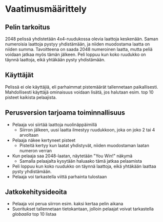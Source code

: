 # Vaatimusmäärittely

## Pelin tarkoitus
2048 pelissä yhdistetään 4x4-ruudukossa olevia laattoja keskenään. Saman numeroisia laattoja pystyy yhdistämään, ja niiden muodostama laatta on niiden summa. Tavoitteena on saada 2048 numeroinen laatta, mutta peliä voidaan jatkaa myös tämän jälkeen. Peli loppuu kun koko ruudukko on täynnä laattoja, eikä yhtäkään pysty yhdistämään.

## Käyttäjät
Pelissä ei ole käyttäjiä, eli parhaimmat pistemäärät tallennetaan paikallisesti. Mahdollisesti käyttäjä ominaisuus voidaan lisätä, jos halutaan esim. top 10 pisteet kaikista pelaajista.

## Perusversion tarjoama toiminnallisuus
- Pelaaja voi siirtää laattoja nuolinäppäimillä
  - Siirron jälkeen, uusi laatta ilmestyy ruudukkoon, joka on joko 2 tai 4 arvoltaan
- Pelaaja näkee kertyneet pisteet
  - Pisteitä kertyy kun laatat yhdistyvät, niiden muodostaman laatan numeron verran
- Kun pelaaja saa 2048-laatan, näytetään "You Win!" näkymä
  - Samalla pelaajalta kysytään haluaako tämä jatkaa pelaamista 
- Peli loppuu kun koko ruudukko on täynnä laattoja, eikä yhtäkään laattaa pysty yhdistämään.
- Pelaaja voi tarkastella viittä parhainta tulostaan

## Jatkokehitysideoita
- Pelaaja voi perua siirron esim. kaksi kertaa pelin aikana
- Suoritukset tallennetaan tietokantaan, jolloin pelaajat voivat tarkastella *globaalia* top 10 listaa
